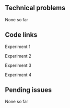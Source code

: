 Technical problems
-------------------

None so far





Code links
-----------




Experiment 1




Experiment 2




Experiment 3




Experiment 4






Pending issues
---------------

None so far

